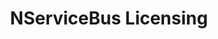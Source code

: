 ---
title: NServiceBus Licensing 
summary: Outlines the usage, management and restrictions of the NServiceBus license. 
tags: []
---